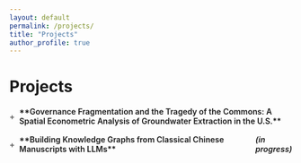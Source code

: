 ```yaml
---
layout: default
permalink: /projects/
title: "Projects"
author_profile: true
---
```



# Projects

<details class="proj">
  <summary markdown="span">**Governance Fragmentation and the Tragedy of the Commons: A Spatial Econometric Analysis of Groundwater Extraction in the U.S.**</summary>
  <div markdown="1">
  This paper investigates how governance fragmentation affects groundwater extraction in the United States, drawing on the broader literature on the "tragedy of the commons” and institutional design. The study develops a game-theoretic framework that models how neighboring jurisdictions compete or cooperate in shared resource extraction. ...
  </div>
</details>

<details class="proj">
  <summary markdown="span">**Building Knowledge Graphs from Classical Chinese Manuscripts with LLMs** <em>(in progress)</em></summary>
  <div markdown="1">
  This project develops a framework for digitizing and extracting structured knowledge from historical Chinese texts written in *wenyan* (Classical Chinese). ...
  </div>
</details>

<style>
.proj { margin:.5rem 0 1rem; }
.proj > summary {
  cursor:pointer;
  font-weight:600;
  list-style:none;
  display:flex;
  align-items:center;
  gap:.5rem;
}
.proj > summary::marker { content:""; }
.proj > summary::-webkit-details-marker { display:none; }
.proj > summary::before { content:"+"; color:#666; font-weight:bold; }
details[open] > summary::before { content:"−"; }
.proj summary .anchorjs-link { display:none !important; }
</style>

